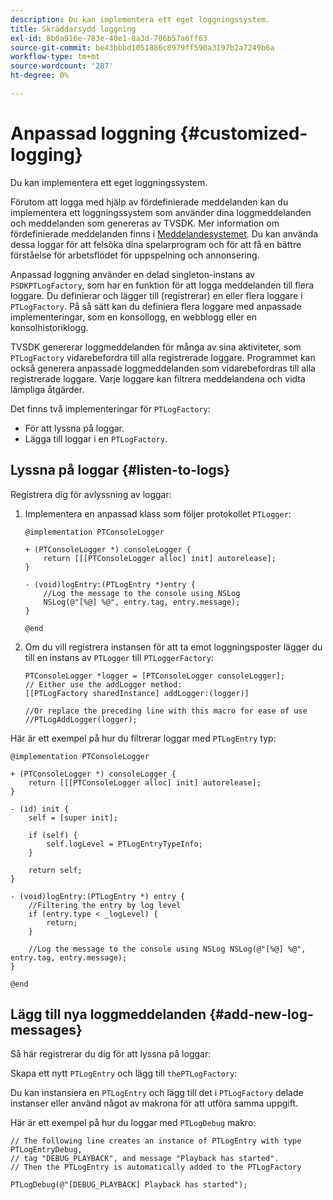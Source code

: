 ```yaml
---
description: Du kan implementera ett eget loggningssystem.
title: Skräddarsydd loggning
exl-id: 8b6a916e-783e-40e1-8a3d-706b57a6ff63
source-git-commit: be43bbbd1051886c8979ff590a3197b2a7249b6a
workflow-type: tm+mt
source-wordcount: '287'
ht-degree: 0%

---
```


# Anpassad loggning {#customized-logging}

Du kan implementera ett eget loggningssystem.

Förutom att logga med hjälp av fördefinierade meddelanden kan du implementera ett loggningssystem som använder dina loggmeddelanden och meddelanden som genereras av TVSDK. Mer information om fördefinierade meddelanden finns i [Meddelandesystemet](https://help.adobe.com/en_US/primetime/psdk/ios/index.html#PSDKs-concept-The_Notification_System). Du kan använda dessa loggar för att felsöka dina spelarprogram och för att få en bättre förståelse för arbetsflödet för uppspelning och annonsering.

Anpassad loggning använder en delad singleton-instans av `PSDKPTLogFactory`, som har en funktion för att logga meddelanden till flera loggare. Du definierar och lägger till (registrerar) en eller flera loggare i `PTLogFactory`. På så sätt kan du definiera flera loggare med anpassade implementeringar, som en konsollogg, en webblogg eller en konsolhistoriklogg.

TVSDK genererar loggmeddelanden för många av sina aktiviteter, som `PTLogFactory` vidarebefordra till alla registrerade loggare. Programmet kan också generera anpassade loggmeddelanden som vidarebefordras till alla registrerade loggare. Varje loggare kan filtrera meddelandena och vidta lämpliga åtgärder.

Det finns två implementeringar för `PTLogFactory`:

* För att lyssna på loggar.
* Lägga till loggar i en `PTLogFactory`.

## Lyssna på loggar {#listen-to-logs}

Registrera dig för avlyssning av loggar:
1. Implementera en anpassad klass som följer protokollet `PTLogger`:

   ```
   @implementation PTConsoleLogger 
   
   + (PTConsoleLogger *) consoleLogger { 
       return [[[PTConsoleLogger alloc] init] autorelease]; 
   } 
   
   - (void)logEntry:(PTLogEntry *)entry { 
       //Log the message to the console using NSLog  
       NSLog(@"[%@] %@", entry.tag, entry.message); 
   } 
   
   @end
   ```

1. Om du vill registrera instansen för att ta emot loggningsposter lägger du till en instans av `PTLogger` till `PTLoggerFactory`:

   ```
   PTConsoleLogger *logger = [PTConsoleLogger consoleLogger]; 
   // Either use the addLogger method: 
   [[PTLogFactory sharedInstance] addLogger:(logger)] 
   
   //Or replace the preceding line with this macro for ease of use 
   //PTLogAddLogger(logger); 
   ```

<!--<a id="example_3738B5A8B4C048D28695E62297CF39E3"></a>-->

Här är ett exempel på hur du filtrerar loggar med `PTLogEntry` typ:

```
@implementation PTConsoleLogger 
 
+ (PTConsoleLogger *) consoleLogger { 
    return [[[PTConsoleLogger alloc] init] autorelease]; 
} 
 
- (id) init { 
    self = [super init]; 
 
    if (self) { 
        self.logLevel = PTLogEntryTypeInfo; 
    } 
 
    return self; 
} 
 
- (void)logEntry:(PTLogEntry *) entry { 
    //Filtering the entry by log level  
    if (entry.type < _logLevel) { 
        return; 
    } 
 
    //Log the message to the console using NSLog NSLog(@"[%@] %@", entry.tag, entry.message); 
} 
 
@end
```

## Lägg till nya loggmeddelanden {#add-new-log-messages}

Så här registrerar du dig för att lyssna på loggar:

Skapa ett nytt `PTLogEntry` och lägg till `thePTLogFactory`:

Du kan instansiera en `PTLogEntry` och lägg till det i `PTLogFactory` delade instanser eller använd något av makrona för att utföra samma uppgift.

Här är ett exempel på hur du loggar med `PTLogDebug` makro:

<!--<a id="example_F014436E1686468F941F4EBD1A21B18E"></a>-->

```
// The following line creates an instance of PTLogEntry with type PTLogEntryDebug, 
// tag "DEBUG_PLAYBACK", and message "Playback has started". 
// Then the PTLogEntry is automatically added to the PTLogFactory  
 
PTLogDebug(@"[DEBUG_PLAYBACK] Playback has started");
```
